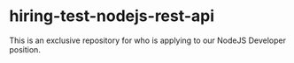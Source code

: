 # hiring-test-nodejs-rest-api
This is an exclusive repository for who is applying to our NodeJS Developer position.
